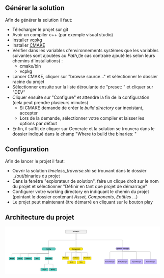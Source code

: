 ## Générer la solution

Afin de générer la solution il faut:
- Télécharger le projet sur git
- Avoir un compiler c++ (par exemple visual studio)
- Installer [vcpkg](https://learn.microsoft.com/en-us/vcpkg/get_started/get-started?pivots=shell-cmd)
- Installer [CMAKE](https://cmake.org/download/)
- Vérifier dans les variables d'environnements systèmes que les variables suivantes sont ajoutées au *Path*,(le cas contraire ajouté les selon leurs chemins d'installations) :
    - cmake/bin
    - vcpkg
- Lancer CMAKE, cliquer sur "browse source..." et sélectionner le dossier racine du projet
- Sélectionner ensuite sur la liste déroulante de "preset: " et cliquer sur "DEV"
- Cliquer ensuite sur "Configure" et attendre la fin de la configuration (cela peut prendre plusieurs minutes)
    - Si CMAKE demande de créer le *build directory* car inexistant, accepter
    - Lors de la demande, sélectionner votre compiler et laisser les options par défaut
- Enfin, il suffit de cliquer sur Generate et la solution se trouvera dans le dossier indiqué dans le champ "Where to build the binaries: "

## Configuration
Afin de lancer le projet il faut:
- Ouvrir la solution *timeless_traverse.sln* se trouvant dans le dossier ../out/binaries du projet
- Dans la fenêtre "explorateur de solution", faire un clique droit sur le nom du projet et sélectionner "Définir en tant que projet de démarrage"
- Configurer votre working directory en indiquant le chemin du projet (pointant le dossier contenant *Asset, Components, Entities ...*)
- Le projet peut maintenant être démarré en cliquant sur le bouton play

## Architecture du projet

![ECS](img/ECS.png)